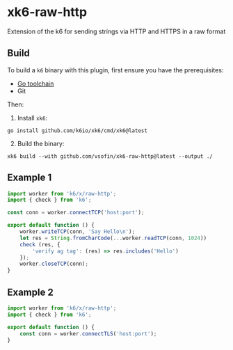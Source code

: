 # xk6-raw-http

Extension of the k6 for sending strings via HTTP and HTTPS in a raw format

## Build

To build a `k6` binary with this plugin, first ensure you have the prerequisites:

- [Go toolchain](https://go101.org/article/go-toolchain.html)
- Git

Then:

1. Install `xk6`:

  ```shell
  go install github.com/k6io/xk6/cmd/xk6@latest
  ```

2. Build the binary:

  ```shell
  xk6 build --with github.com/vsofin/xk6-raw-http@latest --output ./
  ```

## Example 1

```javascript
import worker from 'k6/x/raw-http';
import { check } from 'k6';

const conn = worker.connectTCP('host:port');

export default function () {
    worker.writeTCP(conn, 'Say Hello\n');
    let res = String.fromCharCode(...worker.readTCP(conn, 1024))
    check (res, {
        'verify ag tag': (res) => res.includes('Hello')
    });
    worker.closeTCP(conn);
}
```

## Example 2

```javascript
import worker from 'k6/x/raw-http';
import { check } from 'k6';

export default function () {
    const conn = worker.connectTLS('host:port');
}
```
